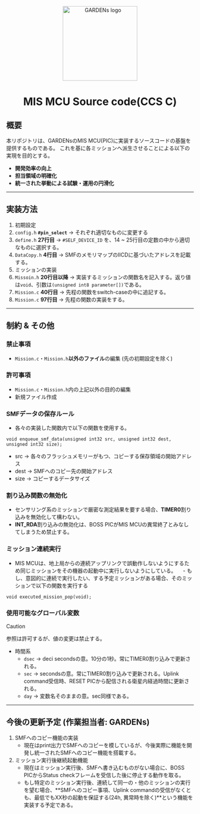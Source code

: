 <div align="center">
    <img src="https://github.com/user-attachments/assets/099b80dd-a6a5-4a14-940f-06401dadf024" width="200" alt="GARDENs logo" />
   <h1>MIS MCU Source code(CCS C)</h1>
</div>

## 概要  
本リポジトリは、GARDENsのMIS MCU(PIC)に実装するソースコードの基盤を提供するものである。
これを基に各ミッションへ派生させることによる以下の実現を目的とする。

- **開発効率の向上**  
- **担当領域の明確化**  
- **統一された挙動による試験・運用の円滑化**  

---

## 実装方法  
1. 初期設定
  1.  `config.h` **`#pin_select`** → それぞれ適切なものに変更する  
  2. `define.h` **27行目** → `#SELF_DEVICE_ID` を、14 ~ 25行目の定数の中から適切なものに選択する。
  3. `DataCopy.h` **4行目** → SMFのメモリマップのIICDに基づいたアドレスを記載する。
2. ミッションの実装
  1. `Missoin.h` **20行目以降** → 実装するミッションの関数名を記入する。返り値は`void`、引数は`(unsigned int8 parameter[])`である。
  2. `Mission.c` **40行目** → 先程の関数をswitch-caseの中に追記する。
  3. `Mission.c` **97行目** → 先程の関数の実装をする。

---

## 制約 & その他  

### **禁止事項**  
- `Mission.c`・`Mission.h`**以外のファイル**の編集 (先の初期設定を除く)

### **許可事項**
- `Mission.c`・`Mission.h`内の上記以外の目的の編集
- 新規ファイル作成

### **SMFデータの保存ルール**  
- 各々の実装した関数内で以下の関数を使用する。
```
void enqueue_smf_data(unsigned int32 src, unsigned int32 dest, unsigned int32 size);
```
- src  → 各々のフラッシュメモリーがもつ、コピーする保存領域の開始アドレス
- dest → SMFへのコピー先の開始アドレス
- size → コピーするデータサイズ

### **割り込み関数の無効化**
- センサリング系のミッションで厳密な測定結果を要する場合、**TIMER0**割り込みを無効化して構わない。
- **INT_RDA**割り込みの無効化は、BOSS PICがMIS MCUの異常終了とみなしてしまうため禁止する。

### **ミッション連続実行**
- MIS MCUは、地上局からの連続アップリンクで誤動作しないようにするため同じミッションをその機器の起動中に実行しないようにしている。
　- もし、意図的に連続で実行したい、する予定ミッションがある場合、そのミッションで以下の関数を実行する
```
void executed_mission_pop(void);
```

### 使用可能なグローバル変数
> [!CAUTION]
> 参照は許可するが、値の変更は禁止する。
- 時間系
  - `dsec` → deci secondsの意。10分の1秒。常にTIMER0割り込みで更新される。
  - `sec` → secondsの意。常にTIMER0割り込みで更新される。Uplink command受信時、RESET PICから配信される衛星内経過時間に更新される。
  - `day` → 変数名そのままの意。sec同様である。

---

## 今後の更新予定 (作業担当者: GARDENs)
1. SMFへのコピー機能の実装
   - 現在はprint出力でSMFへのコピーを模しているが、今後実際に機能を開発し統一されたSMFへのコピー機能を搭載する。
2. ミッション実行後継続起動機能
   - 現在はミッション実行後、SMFへ書き込むものがない場合に、BOSS PICからStatus checkフレームを受信した後に停止する動作を取る。
   - もし特定のミッション実行後、連続して同一の・他のミッションの実行を望む場合、**SMFへのコピー事項、Uplink commandの受信がなくとも、最低でもXX秒の起動を保証する(24h, 異常時を除く)**という機能を実装する予定である。
